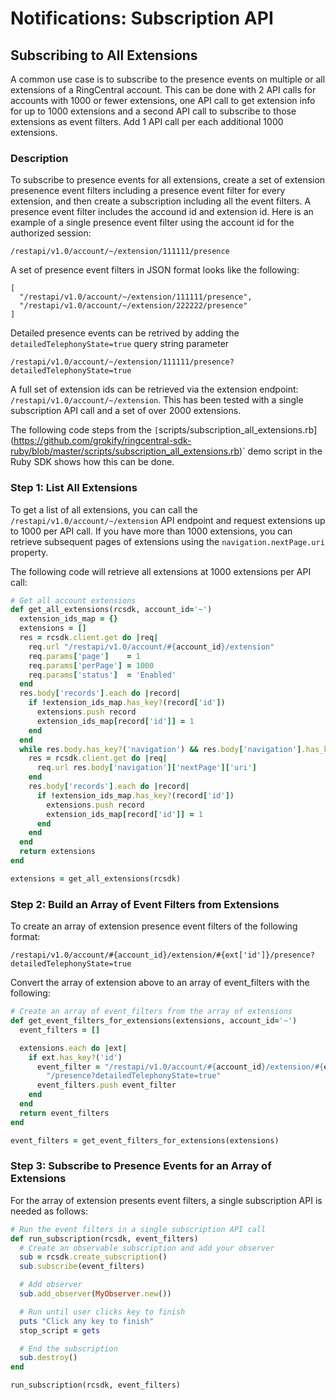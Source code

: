 # Notifications: Subscription API

## Subscribing to All Extensions

A common use case is to subscribe to the presence events on multiple or all extensions of a RingCentral account. This can be done with 2 API calls for accounts with 1000 or fewer extensions, one API call to get extension info for up to 1000 extensions and a second API call to subscribe to those extensions as event filters. Add 1 API call per each additional 1000 extensions.

### Description

To subscribe to presence events for all extensions, create a set of extension presenence event filters including a presence event filter for every extension, and then create a subscription including all the event filters. A presence event filter includes the accound id and extension id. Here is an example of a single presence event filter using the account id for the authorized session:

```
/restapi/v1.0/account/~/extension/111111/presence
```

A set of presence event filters in JSON format looks like the following:

```
[
  "/restapi/v1.0/account/~/extension/111111/presence",
  "/restapi/v1.0/account/~/extension/222222/presence"
]
```

Detailed presence events can be retrived by adding the `detailedTelephonyState=true` query string parameter

```
/restapi/v1.0/account/~/extension/111111/presence?detailedTelephonyState=true
```

A full set of extension ids can be retrieved via the extension endpoint: `/restapi/v1.0/account/~/extension`. This has been tested with a single subscription API call and a set of over 2000 extensions.

The following code steps from the `[`scripts/subscription_all_extensions.rb](https://github.com/grokify/ringcentral-sdk-ruby/blob/master/scripts/subscription_all_extensions.rb)` demo script in the Ruby SDK shows how this can be done.

### Step 1: List All Extensions

To get a list of all extensions, you can call the `/restapi/v1.0/account/~/extension` API endpoint and request extensions up to 1000 per API call. If you have more than 1000 extensions, you can retrieve subsequent pages of extensions using the `navigation.nextPage.uri` property.

The following code will retrieve all extensions at 1000 extensions per API call:

```ruby
# Get all account extensions
def get_all_extensions(rcsdk, account_id='~')
  extension_ids_map = {}
  extensions = []
  res = rcsdk.client.get do |req|
    req.url "/restapi/v1.0/account/#{account_id}/extension"
    req.params['page']    = 1
    req.params['perPage'] = 1000
    req.params['status']  = 'Enabled'
  end
  res.body['records'].each do |record|
    if !extension_ids_map.has_key?(record['id'])
      extensions.push record
      extension_ids_map[record['id']] = 1
    end
  end
  while res.body.has_key?('navigation') && res.body['navigation'].has_key?('nextPage')
    res = rcsdk.client.get do |req|
      req.url res.body['navigation']['nextPage']['uri']
    end
    res.body['records'].each do |record|
      if !extension_ids_map.has_key?(record['id'])
        extensions.push record
        extension_ids_map[record['id']] = 1
      end
    end
  end
  return extensions
end

extensions = get_all_extensions(rcsdk)
```

### Step 2: Build an Array of Event Filters from Extensions

To create an array of extension presence event filters of the following format:

```
/restapi/v1.0/account/#{account_id}/extension/#{ext['id']}/presence?detailedTelephonyState=true
```

Convert the array of extension above to an array of event_filters with the following:

```ruby
# Create an array of event_filters from the array of extensions
def get_event_filters_for_extensions(extensions, account_id='~')
  event_filters = []

  extensions.each do |ext|
    if ext.has_key?('id')
      event_filter = "/restapi/v1.0/account/#{account_id}/extension/#{ext['id']}" +
        "/presence?detailedTelephonyState=true"
      event_filters.push event_filter
    end
  end
  return event_filters
end

event_filters = get_event_filters_for_extensions(extensions)
```

### Step 3: Subscribe to Presence Events for an Array of Extensions

For the array of extension presents event filters, a single subscription API is needed as follows:

```ruby
# Run the event filters in a single subscription API call
def run_subscription(rcsdk, event_filters)
  # Create an observable subscription and add your observer
  sub = rcsdk.create_subscription()
  sub.subscribe(event_filters)

  # Add observer
  sub.add_observer(MyObserver.new())

  # Run until user clicks key to finish
  puts "Click any key to finish"
  stop_script = gets

  # End the subscription
  sub.destroy()
end

run_subscription(rcsdk, event_filters)
```